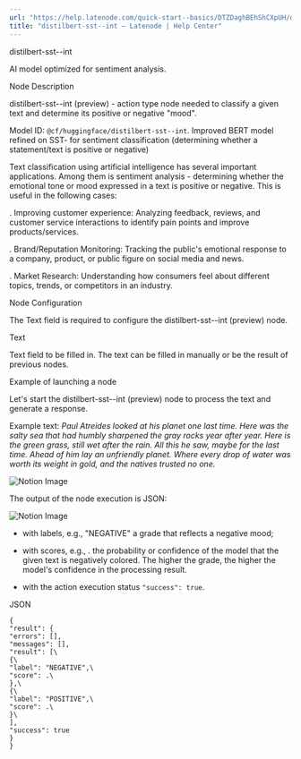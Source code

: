 ```yaml
---
url: "https://help.latenode.com/quick-start--basics/DTZDaghBEhShCXpUH/distilbert-sst--int/kEYxeVUhKbWQSqwSp"
title: "distilbert-sst--int – Latenode | Help Center"
---
```


 distilbert-sst--int

AI model optimized for sentiment analysis.


 Node Description

distilbert-sst--int (preview) \- action type node needed to classify a given text and determine its positive or negative "mood".



Model ID: `@cf/huggingface/distilbert-sst--int`. Improved BERT model refined on SST- for sentiment classification (determining whether a statement/text is positive or negative)

  

Text classification using artificial intelligence has several important applications. Among them is sentiment analysis - determining whether the emotional tone or mood expressed in a text is positive or negative. This is useful in the following cases:

\. Improving customer experience: Analyzing feedback, reviews, and customer service interactions to identify pain points and improve products/services.

\. Brand/Reputation Monitoring: Tracking the public's emotional response to a company, product, or public figure on social media and news.

\. Market Research: Understanding how consumers feel about different topics, trends, or competitors in an industry.

  

 Node Configuration

The Text field is required to configure the distilbert-sst--int (preview) node.

 Text

Text field to be filled in. The text can be filled in manually or be the result of previous nodes.

 Example of launching a node

Let's start the distilbert-sst--int (preview) node to process the text and generate a response.

Example text: _Paul Atreides looked at his planet one last time._ _Here was the salty sea that had humbly sharpened the gray rocks year after year._ _Here is the green grass, still wet after the rain._ _All this he saw, maybe for the last time._ _Ahead of him lay an unfriendly planet._ _Where every drop of water was worth its weight in gold, and the natives trusted no one._

![Notion Image](https://www.notion.so/image/https%A%F%Fprod-files-secure.s.us-west-.amazonaws.com%Ffbefde--fff--dca%Fdd-e-bf--fbaa%FUntitled.png?table=block&id=d-a-b-d-dbbfeb&cache=v)

The output of the node execution is JSON:

![Notion Image](https://www.notion.so/image/https%A%F%Fprod-files-secure.s.us-west-.amazonaws.com%Ffbefde--fff--dca%Fcaad--fe-ad-eb%FUntitled.png?table=block&id=d-a--d-dddbcb&cache=v)

- with labels, e.g., "NEGATIVE" a grade that reflects a negative mood;

- with scores, e.g., . the probability or confidence of the model that the given text is negatively colored. The higher the grade, the higher the model's confidence in the processing result.

- with the action execution status `"success": true`.

JSON

```
{
"result": {
"errors": [],
"messages": [],
"result": [\
{\
"label": "NEGATIVE",\
"score": .\
},\
{\
"label": "POSITIVE",\
"score": .\
}\
],
"success": true
}
}
```